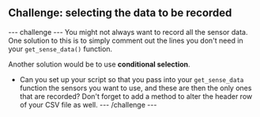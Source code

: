 ## Challenge: selecting the data to be recorded
--- challenge ---
You might not always want to record all the sensor data. One solution to this is to simply comment out the lines you don't need in your `get_sense_data()` function.

Another solution would be to use **conditional selection**.

- Can you set up your script so that you pass into your `get_sense_data` function the sensors you want to use, and these are then the only ones that are recorded? Don't forget to add a method to alter the header row of your CSV file as well.
--- /challenge ---
